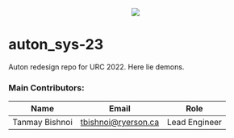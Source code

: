 <p align="center"> 
  <img src="https://github-readme-quotes.herokuapp.com/quote?quotesUrl=https://github.com/teamr3/public-quotes/blob/master/auton_sys-23/99threads.json">
</p>

# auton_sys-23

Auton redesign repo for URC 2022. Here lie demons.

### Main Contributors:

| Name             | Email                    | Role                  |
| ---------------- | ------------------------ | --------------------- |
| Tanmay Bishnoi   | tbishnoi@ryerson.ca      | Lead Engineer         |
